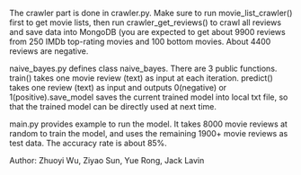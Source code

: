 The crawler part is done in crawler.py. Make sure to run movie_list_crawler() first to get movie lists, then run crawler_get_reviews() to crawl all reviews and save data into MongoDB (you are expected to get about 9900 reviews from 250 IMDb top-rating movies and 100 bottom movies. About 4400 reviews are negative. 

naive_bayes.py defines class naive_bayes. There are 3 public functions. train() takes one movie review (text) as input at each iteration. predict() takes one review (text) as input and outputs 0(negative) or 1(positive).save_model saves the current trained model into local txt file, so that the trained model can be directly used at next time.

main.py provides example to run the model. It takes 8000  movie reviews at random to train the model, and uses the remaining 1900+ movie reviews as test data. The accuracy rate is about 85%. 

Author: Zhuoyi Wu, Ziyao Sun, Yue Rong, Jack Lavin
